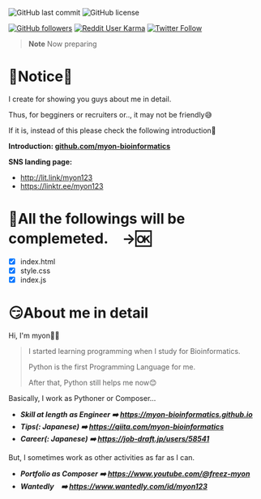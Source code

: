 ![GitHub last commit](https://img.shields.io/github/last-commit/myon-bioinformatics/myon-bioinformatics.github.io)
![GitHub license](https://img.shields.io/github/license/myon-bioinformatics/HelpYouBuildServer)

[![GitHub followers](https://img.shields.io/github/followers/myon-bioinformatics?style=social)](https://github.com/myon-bioinformatics)
[![Reddit User Karma](https://img.shields.io/reddit/user-karma/combined/myon_reddit?style=social)](https://www.reddit.com/user/myon_reddit/)
[![Twitter Follow](https://img.shields.io/twitter/follow/myonitbusiness?style=social)](https://twitter.com/myonitbusiness)

>__Note__ Now preparing

# 🤠Notice🤠
I create for showing you guys about me in detail.

Thus, for begginers or recruiters or.., it may not be friendly😅

If it is, instead of this please check the following introduction🫡

**Introduction: [github.com/myon-bioinformatics](https://github.com/myon-bioinformatics/myon-bioinformatics)**

**SNS landing page:**
- http://lit.link/myon123
- https://linktr.ee/myon123


# 🤧All the followings will be complemeted.　→🆗
- [x] index.html
- [x] style.css
- [x] index.js

# 😏About me in detail
Hi, I'm myon🐍🎸

> I started learning programming when I study for Bioinformatics.
>
> Python is the first Programming Language for me.
>
> After that, Python still helps me now😊

Basically, I work as Pythoner or Composer...

- _**Skill at length as Engineer ➡️ https://myon-bioinformatics.github.io**_
- _**Tips(: Japanese) ➡️ https://qiita.com/myon-bioinformatics**_
- _**Career(: Japanese) ➡️ https://job-draft.jp/users/58541**_

But, I sometimes work as other activities as far as I can.

- _**Portfolio as Composer ➡️ https://www.youtube.com/@freez-myon**_
- _**Wantedly　➡️ https://www.wantedly.com/id/myon123**_


